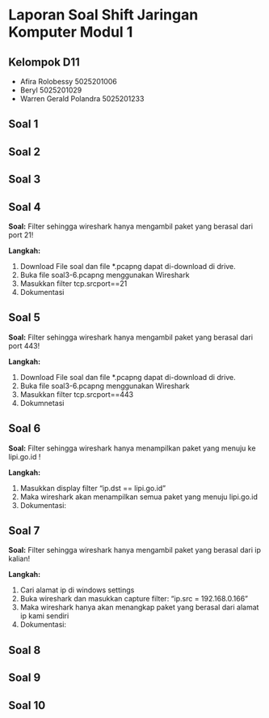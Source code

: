 # Laporan Soal Shift Jaringan Komputer Modul 1

## Kelompok D11

- Afira Rolobessy         5025201006
- Beryl                   5025201029
- Warren Gerald Polandra  5025201233

## Soal 1

## Soal 2

## Soal 3

## Soal 4
**Soal:**
Filter sehingga wireshark hanya mengambil paket yang berasal dari port 21!

**Langkah:**
1. Download File soal dan file *.pcapng dapat di-download di drive.
2. Buka file soal3-6.pcapng menggunakan Wireshark
3. Masukkan filter tcp.srcport==21
4. Dokumentasi

## Soal 5
**Soal:**
Filter sehingga wireshark hanya mengambil paket yang berasal dari port 443!

**Langkah:**
1. Download File soal dan file *.pcapng dapat di-download di drive.
2. Buka file soal3-6.pcapng menggunakan Wireshark
3. Masukkan filter tcp.srcport==443
4. Dokumnetasi

## Soal 6
**Soal:**
Filter sehingga wireshark hanya menampilkan paket yang menuju ke lipi.go.id !

**Langkah:**
1. Masukkan display filter “ip.dst == lipi.go.id”
2. Maka wireshark akan menampilkan semua paket yang menuju lipi.go.id
3. Dokumentasi:


## Soal 7
**Soal:**
Filter sehingga wireshark hanya mengambil paket yang berasal dari ip kalian!

**Langkah:**
1. Cari alamat ip di windows settings
2. Buka wireshark dan masukkan capture filter: “ip.src = 192.168.0.166”
3. Maka wireshark hanya akan menangkap paket yang berasal dari alamat ip kami sendiri
4. Dokumentasi:


## Soal 8

## Soal 9

## Soal 10
